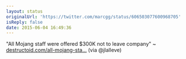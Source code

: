 ```yaml
---
layout: status
originalUrl: 'https://twitter.com/marcgg/status/606503077600968705'
isReply: false
date: 2015-06-04 16:49:36
---
```


"All Mojang staff were offered $300K not to leave company" ~ [destructoid.com/all-mojang-sta…](http://www.destructoid.com/all-mojang-staff-were-offered-300k-not-to-leave-company-293284.phtml) (via @jlalleve)
